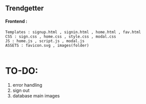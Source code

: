 ## Trendgetter

#### Frontend :<br>
``Templates : signup.html , signin.html , home.html , fav.html ``<br/>
``CSS : sign.css , home.css , style.css , modal.css``<br/>
``JS : home.js , script.js , modal.js``<br/>
``ASSETS : favicon.svg , images(folder)``<br><br>
# TO-DO:<br>
1. error handling
2. sign out
3. database main images
